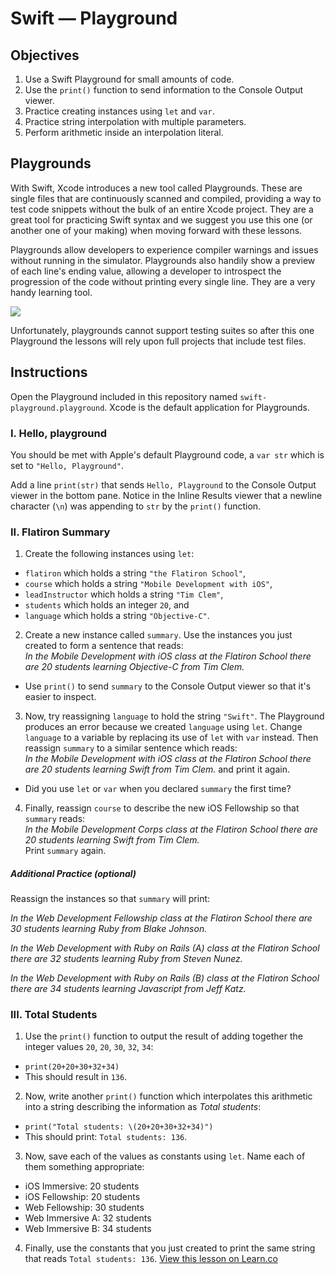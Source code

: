 # Swift — Playground

## Objectives

1. Use a Swift Playground for small amounts of code.
2. Use the `print()` function to send information to the Console Output viewer.
3. Practice creating instances using `let` and `var`.
4. Practice string interpolation with multiple parameters. 
5. Perform arithmetic inside an interpolation literal.

## Playgrounds

With Swift, Xcode introduces a new tool called Playgrounds. These are single files that are continuously scanned and compiled, providing a way to test code snippets without the bulk of an entire Xcode project. They are a great tool for practicing Swift syntax and we suggest you use this one (or another one of your making) when moving forward with these lessons.

Playgrounds allow developers to experience compiler warnings and issues without running in the simulator. Playgrounds also handily show a preview of each line's ending value, allowing a developer to introspect the progression of the code without printing every single line. They are a very handy learning tool.

![](https://curriculum-content.s3.amazonaws.com/swift/swift-playground/playground_areas.png)

Unfortunately, playgrounds cannot support testing suites so after this one Playground the lessons will rely upon full projects that include test files.

## Instructions

Open the Playground included in this repository named `swift-playground.playground`. Xcode is the default application for Playgrounds.

### I. Hello, playground

You should be met with Apple's default Playground code, a `var str` which is set to `"Hello, Playground"`. 

Add a line `print(str)` that sends `Hello, Playground` to the Console Output viewer in the bottom pane. Notice in the Inline Results viewer that a newline character (`\n`) was appending to `str` by the `print()` function.

### II. Flatiron Summary

1. Create the following instances using `let`:
  * `flatiron` which holds a string `"the Flatiron School"`,
  * `course` which holds a string `"Mobile Development with iOS"`,
  * `leadInstructor` which holds a string `"Tim Clem"`,
  * `students` which holds an integer `20`, and
  * `language` which holds a string `"Objective-C"`.

2. Create a new instance called `summary`. Use the instances you just created to form a sentence that reads:  
*In the Mobile Development with iOS class at the Flatiron School there are 20 students learning Objective-C from Tim Clem.*
  * Use `print()` to send `summary` to the Console Output viewer so that it's easier to inspect.

3. Now, try reassigning `language` to hold the string `"Swift"`. The Playground produces an error because we created `language` using `let`. Change `language` to a variable by replacing its use of `let` with `var` instead. Then reassign `summary` to a similar sentence which reads:  
*In the Mobile Development with iOS class at the Flatiron School there are 20 students learning Swift from Tim Clem.* and print it again. 
  * Did you use `let` or `var` when you declared `summary` the first time?

4. Finally, reassign `course` to describe the new iOS Fellowship so that `summary` reads:  
*In the Mobile Development Corps class at the Flatiron School there are 20 students learning Swift from Tim Clem.*  
Print `summary` again.

##### Additional Practice (optional)

Reassign the instances so that `summary` will print:  

*In the Web Development Fellowship class at the Flatiron School there are 30 students learning Ruby from Blake Johnson.*

*In the Web Development with Ruby on Rails (A) class at the Flatiron School there are 32 students learning Ruby from Steven Nunez.*  

*In the Web Development with Ruby on Rails (B) class at the Flatiron School there are 34 students learning Javascript from Jeff Katz.*

### III. Total Students

1. Use the `print()` function to output the result of adding together the integer values `20`, `20`, `30`, `32`, `34`:
  * `print(20+20+30+32+34)`
  * This should result in `136`.

2. Now, write another `print()` function which interpolates this arithmetic into a string describing the information as *Total students*:
  * `print("Total students: \(20+20+30+32+34)")`
  * This should print: `Total students: 136`.

3. Now, save each of the values as constants using `let`. Name each of them something appropriate:
  * iOS Immersive: 20 students
  * iOS Fellowship: 20 students
  * Web Fellowship: 30 students
  * Web Immersive A: 32 students
  * Web Immersive B: 34 students

4. Finally, use the constants that you just created to print the same string that reads `Total students: 136`.
<a href='https://learn.co/lessons/swift-playground' data-visibility='hidden'>View this lesson on Learn.co</a>
